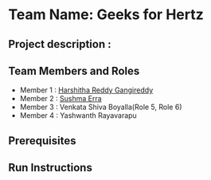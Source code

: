 # Team Name: Geeks for Hertz

## Project description : 

## Team Members and Roles

* Member 1 : [Harshitha Reddy Gangireddy](https://github.com/harshitha2909/CIS641-HW2-Gangireddy)
* Member 2 : [Sushma Erra](https://github.com/sushmaerra12/CIS641-HW2-ERRA/blob/main/README.md)
* Member 3 : Venkata Shiva Boyalla(Role 5, Role 6)
* Member 4 : Yashwanth Rayavarapu

## Prerequisites

## Run Instructions
